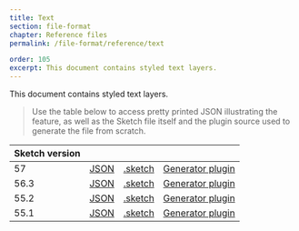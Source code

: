 ```yaml
---
title: Text
section: file-format
chapter: Reference files
permalink: /file-format/reference/text

order: 105
excerpt: This document contains styled text layers.
---
```


This document contains styled text layers.

> Use the table below to access pretty printed JSON illustrating the feature, as well as the Sketch file itself and the plugin source used to generate the file from scratch.

| Sketch version |                                                                                                   |                                                                                                             |                                                                                                                                          |
| -------------- | ------------------------------------------------------------------------------------------------- | ----------------------------------------------------------------------------------------------------------- | ---------------------------------------------------------------------------------------------------------------------------------------- |
| 57             | [JSON](https://github.com/BohemianCoding/SketchAPI/tree/develop/reference-files/57/text/output)   | [.sketch](https://github.com/BohemianCoding/SketchAPI/tree/develop/reference-files/57/text/output.sketch)   | [Generator plugin](https://github.com/BohemianCoding/SketchAPI/tree/develop/reference-files/plugin.sketchplugin/Contents/Sketch/text.js) |
| 56.3           | [JSON](https://github.com/BohemianCoding/SketchAPI/tree/develop/reference-files/56.3/text/output) | [.sketch](https://github.com/BohemianCoding/SketchAPI/tree/develop/reference-files/56.3/text/output.sketch) | [Generator plugin](https://github.com/BohemianCoding/SketchAPI/tree/develop/reference-files/plugin.sketchplugin/Contents/Sketch/text.js) |
| 55.2           | [JSON](https://github.com/BohemianCoding/SketchAPI/tree/develop/reference-files/55.2/text/output) | [.sketch](https://github.com/BohemianCoding/SketchAPI/tree/develop/reference-files/55.2/text/output.sketch) | [Generator plugin](https://github.com/BohemianCoding/SketchAPI/tree/develop/reference-files/plugin.sketchplugin/Contents/Sketch/text.js) |
| 55.1           | [JSON](https://github.com/BohemianCoding/SketchAPI/tree/develop/reference-files/55.1/text/output) | [.sketch](https://github.com/BohemianCoding/SketchAPI/tree/develop/reference-files/55.1/text/output.sketch) | [Generator plugin](https://github.com/BohemianCoding/SketchAPI/tree/develop/reference-files/plugin.sketchplugin/Contents/Sketch/text.js) |
